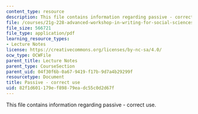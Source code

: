 ```yaml
---
content_type: resource
description: This file contains information regarding passive - correct use.
file: /courses/21g-228-advanced-workshop-in-writing-for-social-sciences-and-architecture-els-spring-2007/82f1d601179ef89879eadc55c0d2d67f_MIT21G.228S07_passive.pdf
file_size: 566721
file_type: application/pdf
learning_resource_types:
- Lecture Notes
license: https://creativecommons.org/licenses/by-nc-sa/4.0/
ocw_type: OCWFile
parent_title: Lecture Notes
parent_type: CourseSection
parent_uid: 04f30f6b-0a67-9419-f17b-9d7a4b29299f
resourcetype: Document
title: Passive - correct use
uid: 82f1d601-179e-f898-79ea-dc55c0d2d67f
---
```

This file contains information regarding passive - correct use.